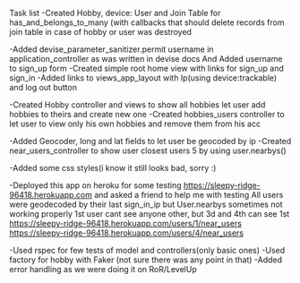 Task list
-Created Hobby, device: User and Join Table for has_and_belongs_to_many
(with callbacks that should delete records from join table in case of hobby or user was destroyed

-Added devise_parameter_sanitizer.permit username in application_controller as was written in devise docs
And Added username to sign_up form
-Created simple root home view with links for sign_up and sign_in
-Added links to views_app_layout with Ip(using device:trackable) and log out button

-Created Hobby controller and views to show all hobbies let user add hobbies to theirs and create new one
-Created hobbies_users controller to let user to view only his own hobbies and remove them from his acc

-Added Geocoder, long and lat fields to let user be geocoded by ip
-Created near_users_controller to show user closest users 5 by using user.nearbys() 

-Added some css styles(i know it still looks bad, sorry :)

-Deployed this app on heroku for some testing https://sleepy-ridge-96418.herokuapp.com 
and asked a friend to help me with testing
All users were geodecoded by their last sign_in_ip but User.nearbys sometimes not working properly
1st user cant see anyone other, but 3d and 4th can see 1st
https://sleepy-ridge-96418.herokuapp.com/users/1/near_users
https://sleepy-ridge-96418.herokuapp.com/users/4/near_users

-Used rspec for few tests of model and controllers(only basic ones)
-Used factory for hobby with Faker (not sure there was any point in that)
-Added error handling as we were doing it on RoR/LevelUp
